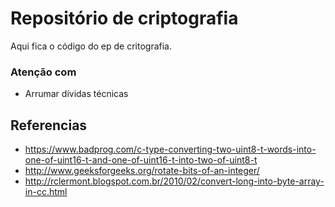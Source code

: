 # Repositório de criptografia

Aqui fica o código do ep de critografia.

### Atenção com
- Arrumar dívidas técnicas

## Referencias
- https://www.badprog.com/c-type-converting-two-uint8-t-words-into-one-of-uint16-t-and-one-of-uint16-t-into-two-of-uint8-t
- http://www.geeksforgeeks.org/rotate-bits-of-an-integer/
- http://rclermont.blogspot.com.br/2010/02/convert-long-into-byte-array-in-cc.html
